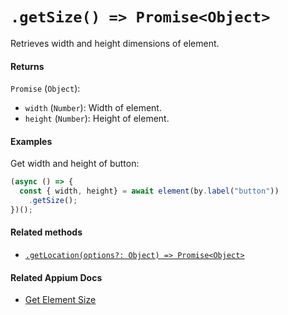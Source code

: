# `.getSize() => Promise<Object>`

Retrieves width and height dimensions of element.

#### Returns

`Promise` (`Object`):
  - `width` (`Number`): Width of element.
  - `height` (`Number`): Height of element.

#### Examples

Get width and height of button:

```javascript
(async () => {
  const { width, height} = await element(by.label("button"))
    .getSize();
})();
```

#### Related methods

- [`.getLocation(options?: Object) => Promise<Object>`](./getLocation.md)

#### Related Appium Docs

- [Get Element Size](http://appium.io/docs/en/commands/element/attributes/size/)